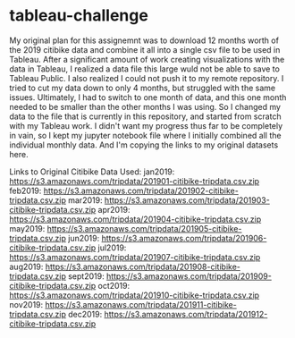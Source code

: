 # tableau-challenge

My original plan for this assignemnt was to download 12 months worth of the 2019 citibike data and combine it all into a single csv file to be used in Tableau. After a significant amount of work creating visualizations with the data in Tableau, I realized a data file this large wuld not be able to save to Tableau Public. I also realized I could not push it to my remote repository. I tried to cut my data down to only 4 months, but struggled with the same issues. Ultimately, I had to switch to one month of data, and this one month needed to be smaller than the other months I was using. So I changed my data to the file that is currently in this repository, and started from scratch with my Tableau work. I didn't want my progress thus far to be completely in vain, so I kept my jupyter notebook file where I initially combined all the individual monthly data. And I'm copying the links to my original datasets here. 

Links to Original Citibike Data Used:
jan2019: https://s3.amazonaws.com/tripdata/201901-citibike-tripdata.csv.zip
feb2019: https://s3.amazonaws.com/tripdata/201902-citibike-tripdata.csv.zip
mar2019: https://s3.amazonaws.com/tripdata/201903-citibike-tripdata.csv.zip
apr2019: https://s3.amazonaws.com/tripdata/201904-citibike-tripdata.csv.zip
may2019: https://s3.amazonaws.com/tripdata/201905-citibike-tripdata.csv.zip
jun2019: https://s3.amazonaws.com/tripdata/201906-citibike-tripdata.csv.zip
jul2019: https://s3.amazonaws.com/tripdata/201907-citibike-tripdata.csv.zip
aug2019: https://s3.amazonaws.com/tripdata/201908-citibike-tripdata.csv.zip
sept2019: https://s3.amazonaws.com/tripdata/201909-citibike-tripdata.csv.zip
oct2019: https://s3.amazonaws.com/tripdata/201910-citibike-tripdata.csv.zip
nov2019: https://s3.amazonaws.com/tripdata/201911-citibike-tripdata.csv.zip
dec2019: https://s3.amazonaws.com/tripdata/201912-citibike-tripdata.csv.zip
